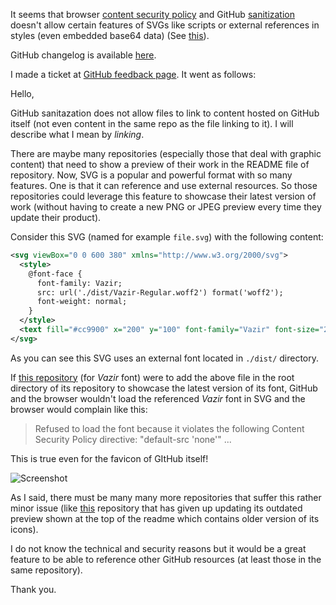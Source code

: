It seems that browser [content security policy](https://content-security-policy.com/) and GitHub [sanitization](https://blobfolio.com/2017/when-a-stranger-calls-sanitizing-svgs/) doesn't allow certain features of SVGs like
scripts or external references in styles (even embedded base64 data) (See [this](https://stackoverflow.com/q/50560054)).

GitHub changelog is available [here](https://github.blog/changelog/).

I made a ticket at [GitHub feedback page](https://support.github.com/contact/feedback). It went as follows:

Hello,

GitHub sanitazation does not allow files to link to content hosted on GitHub itself (not even content in the same repo as the file linking to it).
I will describe what I mean by *linking*.

There are maybe many repositories (especially those that deal with graphic content) that need to show a preview of their work in the README file of repository. Now, SVG is a popular and powerful format with so many features. One is that it can reference and use external resources. So those repositories could leverage this feature to showcase their latest version of work (without having to create a new PNG or JPEG preview every time they update their product).

Consider this SVG (named for example `file.svg`) with the following content:

```xml
<svg viewBox="0 0 600 380" xmlns="http://www.w3.org/2000/svg">
  <style>
    @font-face {
      font-family: Vazir;
      src: url('./dist/Vazir-Regular.woff2') format('woff2');
      font-weight: normal;
    }
  </style>
  <text fill="#cc9900" x="200" y="100" font-family="Vazir" font-size="20">My showcase text</text>
</svg>
```
As you can see this SVG uses an external font located in `./dist/` directory.

If [this repository](https://github.com/rastikerdar/vazir-font) (for *Vazir* font) were to add the above file in the root directory of its repository to showcase the latest version of its font, GitHub and the browser wouldn't load the referenced *Vazir* font in SVG and the browser would complain like this:

> Refused to load the font because it violates the following Content Security Policy directive: "default-src 'none'" ...

This is true even for the favicon of GItHub itself!

![Screenshot](https://github.zendesk.com/attachments/token/SrEUYlfoZ4u4BnhgDMOCEtNPH/?name=Screenshot+%282%29.png)

As I said, there must be many many more repositories that suffer this rather minor issue (like [this](https://github.com/PapirusDevelopmentTeam/papirus-icon-theme) repository that has given up updating its outdated preview shown at the top of the readme which contains older version of its icons).

I do not know the technical and security reasons but it would be a great feature to be able to reference other GitHub resources (at least those in the same repository).

Thank you.
